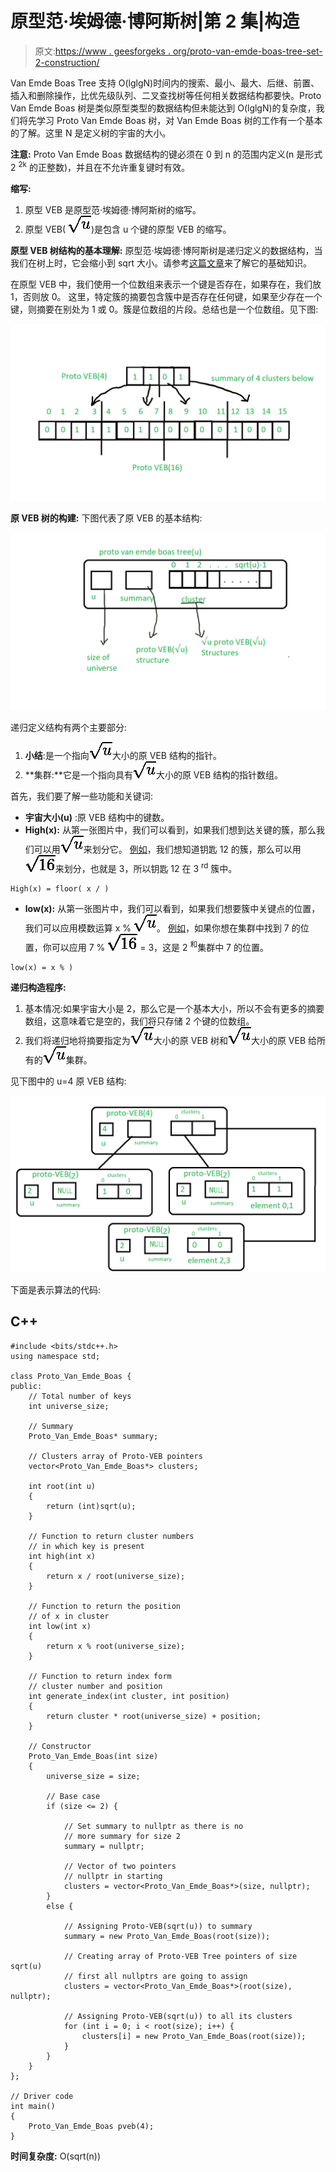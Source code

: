 # 原型范·埃姆德·博阿斯树|第 2 集|构造

> 原文:[https://www . geesforgeks . org/proto-van-emde-boas-tree-set-2-construction/](https://www.geeksforgeeks.org/proto-van-emde-boas-tree-set-2-construction/)

Van Emde Boas Tree 支持 O(lglgN)时间内的搜索、最小、最大、后继、前置、插入和删除操作，比优先级队列、二叉查找树等任何相关数据结构都要快。Proto Van Emde Boas 树是类似原型类型的数据结构但未能达到 O(lglgN)的复杂度，我们将先学习 Proto Van Emde Boas 树，对 Van Emde Boas 树的工作有一个基本的了解。这里 N 是定义树的宇宙的大小。

**注意:** Proto Van Emde Boas 数据结构的键必须在 0 到 n 的范围内定义(n 是形式 2 <sup>2k</sup> 的正整数)，并且在不允许重复键时有效。

**缩写:**

1.  原型 VEB 是原型范·埃姆德·博阿斯树的缩写。
2.  原型 VEB( ![\sqrt{u}     ](img/3be038586ced0909bdd8da23215d90ff.png "Rendered by QuickLaTeX.com"))是包含 u 个键的原型 VEB 的缩写。

**原型 VEB 树结构的基本理解:**
原型范·埃姆德·博阿斯树是递归定义的数据结构，当我们在树上时，它会缩小到 sqrt 大小。请参考[这篇文章](https://www.geeksforgeeks.org/proto-van-emde-boas-trees-set-1-background-introduction/#comment-4017451786)来了解它的基础知识。

在原型 VEB 中，我们使用一个位数组来表示一个键是否存在，如果存在，我们放 1，否则放 0。
这里，特定簇的摘要包含簇中是否存在任何键，如果至少存在一个键，则摘要在别处为 1 或 0。簇是位数组的片段。总结也是一个位数组。见下图:

![van emde boas tree basic structure](img/cd84e3365c6bf80e97222dd28c3cb987.png)

**原 VEB 树的构建:**
下图代表了原 VEB 的基本结构:

![Van Emde Boas Tree](img/1ad78e18a401a306f0a59bc386bf3660.png)

递归定义结构有两个主要部分:

1.  **小结**:是一个指向![\sqrt{u}     ](img/3be038586ced0909bdd8da23215d90ff.png "Rendered by QuickLaTeX.com")大小的原 VEB 结构的指针。
2.  **集群:**它是一个指向具有![\sqrt{u}     ](img/3be038586ced0909bdd8da23215d90ff.png "Rendered by QuickLaTeX.com")大小的原 VEB 结构的指针数组。

首先，我们要了解一些功能和关键词:

*   **宇宙大小(u)** :原 VEB 结构中的键数。
*   **High(x):** 从第一张图片中，我们可以看到，如果我们想到达关键的簇，那么我们可以用![\sqrt{u}     ](img/3be038586ced0909bdd8da23215d90ff.png "Rendered by QuickLaTeX.com")来划分它。
    <u>例如</u>，我们想知道钥匙 12 的簇，那么可以用![\sqrt{16}     ](img/3263c80a054a21009b32fef4633820b8.png "Rendered by QuickLaTeX.com")来划分，也就是 3，所以钥匙 12 在 3 <sup>rd</sup> 簇中。

```
High(x) = floor( x / )
```

*   **low(x):** 从第一张图片中，我们可以看到，如果我们想要簇中关键点的位置，我们可以应用模数运算 x % ![\sqrt{u}     ](img/3be038586ced0909bdd8da23215d90ff.png "Rendered by QuickLaTeX.com")。
    <u>例如</u>，如果你想在集群中找到 7 的位置，你可以应用 7 % ![\sqrt{16}     ](img/3263c80a054a21009b32fef4633820b8.png "Rendered by QuickLaTeX.com") = 3，这是 2 <sup>和</sup>集群中 7 的位置。

```
low(x) = x % )
```

**递归构造程序:**

1.  基本情况:如果宇宙大小是 2，那么它是一个基本大小，所以不会有更多的摘要数组，这意味着它是空的，我们将只存储 2 个键的位数组。
2.  我们将递归地将摘要指定为![\sqrt{u}     ](img/3be038586ced0909bdd8da23215d90ff.png "Rendered by QuickLaTeX.com")大小的原 VEB 树和![\sqrt{u}     ](img/3be038586ced0909bdd8da23215d90ff.png "Rendered by QuickLaTeX.com")大小的原 VEB 给所有的![\sqrt{u}     ](img/3be038586ced0909bdd8da23215d90ff.png "Rendered by QuickLaTeX.com")集群。

见下图中的 u=4 原 VEB 结构:

![VEB](img/98cbf298d245189a9f914b53af1d1e67.png)

下面是表示算法的代码:

## C++

```
#include <bits/stdc++.h>
using namespace std;

class Proto_Van_Emde_Boas {
public:
    // Total number of keys
    int universe_size;

    // Summary
    Proto_Van_Emde_Boas* summary;

    // Clusters array of Proto-VEB pointers
    vector<Proto_Van_Emde_Boas*> clusters;

    int root(int u)
    {
        return (int)sqrt(u);
    }

    // Function to return cluster numbers
    // in which key is present
    int high(int x)
    {
        return x / root(universe_size);
    }

    // Function to return the position
    // of x in cluster
    int low(int x)
    {
        return x % root(universe_size);
    }

    // Function to return index form
    // cluster number and position
    int generate_index(int cluster, int position)
    {
        return cluster * root(universe_size) + position;
    }

    // Constructor
    Proto_Van_Emde_Boas(int size)
    {
        universe_size = size;

        // Base case
        if (size <= 2) {

            // Set summary to nullptr as there is no
            // more summary for size 2
            summary = nullptr;

            // Vector of two pointers
            // nullptr in starting
            clusters = vector<Proto_Van_Emde_Boas*>(size, nullptr);
        }
        else {

            // Assigning Proto-VEB(sqrt(u)) to summary
            summary = new Proto_Van_Emde_Boas(root(size));

            // Creating array of Proto-VEB Tree pointers of size sqrt(u)
            // first all nullptrs are going to assign
            clusters = vector<Proto_Van_Emde_Boas*>(root(size), nullptr);

            // Assigning Proto-VEB(sqrt(u)) to all its clusters
            for (int i = 0; i < root(size); i++) {
                clusters[i] = new Proto_Van_Emde_Boas(root(size));
            }
        }
    }
};

// Driver code
int main()
{
    Proto_Van_Emde_Boas pveb(4);
}
```

**时间复杂度:** O(sqrt(n))